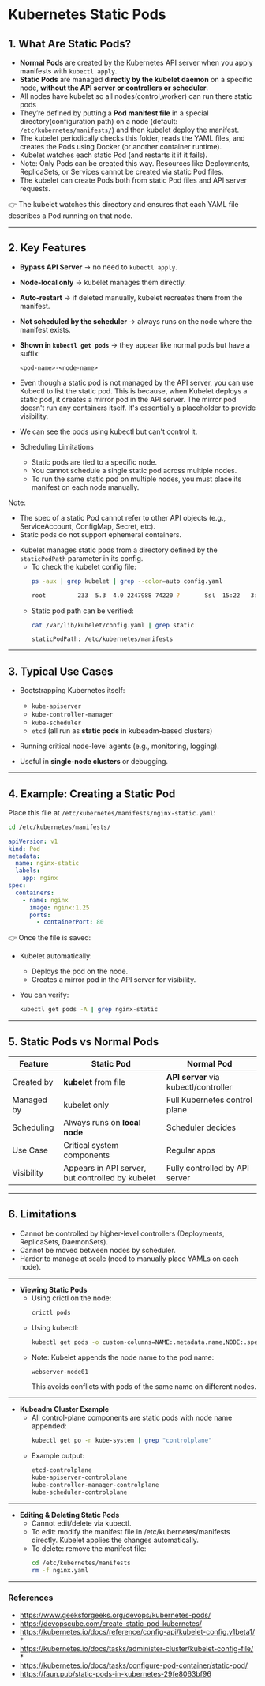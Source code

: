 
# **Kubernetes Static Pods**

## **1. What Are Static Pods?**

* **Normal Pods** are created by the Kubernetes API server when you apply manifests with `kubectl apply`.
* **Static Pods** are managed **directly by the kubelet daemon** on a specific node, **without the API server or controllers or scheduler**.
* All nodes have kubelet so all nodes(control,worker) can run there static pods
* They’re defined by putting a **Pod manifest file** in a special directory(configuration path) on a node (default: `/etc/kubernetes/manifests/`) and then kubelet deploy the manifest.
* The kubelet periodically checks this folder, reads the YAML files, and creates the Pods using Docker (or another container runtime).
* Kubelet watches each static Pod (and restarts it if it fails).
* Note: Only Pods can be created this way. Resources like Deployments, ReplicaSets, or Services cannot be created via static Pod files.
* The kubelet can create Pods both from static Pod files and API server requests.

👉 The kubelet watches this directory and ensures that each YAML file describes a Pod running on that node.

---

## **2. Key Features**

* **Bypass API Server** → no need to `kubectl apply`.
* **Node-local only** → kubelet manages them directly.
* **Auto-restart** → if deleted manually, kubelet recreates them from the manifest.
* **Not scheduled by the scheduler** → always runs on the node where the manifest exists.
* **Shown in `kubectl get pods`** → they appear like normal pods but have a suffix:

  ```
  <pod-name>-<node-name>
  ```
* Even though a static pod is not managed by the API server, you can use Kubectl to list the static pod. This is because, when Kubelet deploys a static pod, it creates a mirror pod in the API server. The mirror pod doesn't run any containers itself. It's essentially a placeholder to provide visibility.
* We can see the pods using kubectl but can't control it.

* Scheduling Limitations
  * Static pods are tied to a specific node.
  * You cannot schedule a single static pod across multiple nodes.
  * To run the same static pod on multiple nodes, you must place its manifest on each node manually.

Note:
- The spec of a static Pod cannot refer to other API objects (e.g., ServiceAccount, ConfigMap, Secret, etc).
- Static pods do not support ephemeral containers.

* Kubelet manages static pods from a directory defined by the `staticPodPath` parameter in its config.
  * To check the kubelet config file:
    ```bash
    ps -aux | grep kubelet | grep --color=auto config.yaml

    root         233  5.3  4.0 2247988 74220 ?       Ssl  15:22   3:37 /usr/bin/kubelet --bootstrap-kubeconfig=/etc/kubernetes/bootstrap-kubelet.conf --kubeconfig=/etc/kubernetes/kubelet.conf --config=/var/lib/kubelet/config.yaml --node-ip=172.18.0.3 --node-labels= --pod-infra-container-image=registry.k8s.io/pause:3.10.1 --provider-id=kind://docker/mycluster1/mycluster1-control-plane --runtime-cgroups=/system.slice/containerd.service
    ```
  * Static pod path can be verified:
    ```bash
    cat /var/lib/kubelet/config.yaml | grep static

    staticPodPath: /etc/kubernetes/manifests
    ```
---

## **3. Typical Use Cases**

* Bootstrapping Kubernetes itself:

  * `kube-apiserver`
  * `kube-controller-manager`
  * `kube-scheduler`
  * `etcd`
    (all run as **static pods** in kubeadm-based clusters)
* Running critical node-level agents (e.g., monitoring, logging).
* Useful in **single-node clusters** or debugging.

---

## **4. Example: Creating a Static Pod**

Place this file at `/etc/kubernetes/manifests/nginx-static.yaml`:
```bash
cd /etc/kubernetes/manifests/
```
```yaml
apiVersion: v1
kind: Pod
metadata:
  name: nginx-static
  labels:
    app: nginx
spec:
  containers:
    - name: nginx
      image: nginx:1.25
      ports:
        - containerPort: 80
```

👉 Once the file is saved:

* Kubelet automatically:
  - Deploys the pod on the node.
  - Creates a mirror pod in the API server for visibility.
* You can verify:

  ```bash
  kubectl get pods -A | grep nginx-static
  ```

---

## **5. Static Pods vs Normal Pods**

| Feature    | Static Pod                                       | Normal Pod                            |
| ---------- | ------------------------------------------------ | ------------------------------------- |
| Created by | **kubelet** from file                            | **API server** via kubectl/controller |
| Managed by | kubelet only                                     | Full Kubernetes control plane         |
| Scheduling | Always runs on **local node**                    | Scheduler decides                     |
| Use Case   | Critical system components                       | Regular apps                          |
| Visibility | Appears in API server, but controlled by kubelet | Fully controlled by API server        |

---

## **6. Limitations**

* Cannot be controlled by higher-level controllers (Deployments, ReplicaSets, DaemonSets).
* Cannot be moved between nodes by scheduler.
* Harder to manage at scale (need to manually place YAMLs on each node).

---
* **Viewing Static Pods**
  * Using crictl on the node:
    ```bash
    crictl pods
    ```
  * Using kubectl:
    ```bash
    kubectl get pods -o custom-columns=NAME:.metadata.name,NODE:.spec.nodeName,STATUS:.status.phase
    ```
  * Note: Kubelet appends the node name to the pod name:
    ```bash
    webserver-node01
    ```
    This avoids conflicts with pods of the same name on different nodes.

---

* **Kubeadm Cluster Example**
  * All control-plane components are static pods with node name appended:
    ```bash
    kubectl get po -n kube-system | grep "controlplane"
    ```
  * Example output:
    ```bash
    etcd-controlplane
    kube-apiserver-controlplane
    kube-controller-manager-controlplane
    kube-scheduler-controlplane
    ```

---

* **Editing & Deleting Static Pods**
  * Cannot edit/delete via kubectl.
  * To edit: modify the manifest file in /etc/kubernetes/manifests directly. Kubelet applies the changes automatically.
  * To delete: remove the manifest file:
    ```bash
    cd /etc/kubernetes/manifests
    rm -f nginx.yaml
    ```

---

### References
- https://www.geeksforgeeks.org/devops/kubernetes-pods/
- https://devopscube.com/create-static-pod-kubernetes/
- https://kubernetes.io/docs/reference/config-api/kubelet-config.v1beta1/ *
- https://kubernetes.io/docs/tasks/administer-cluster/kubelet-config-file/ *
- https://kubernetes.io/docs/tasks/configure-pod-container/static-pod/
- https://faun.pub/static-pods-in-kubernetes-29fe8063bf96